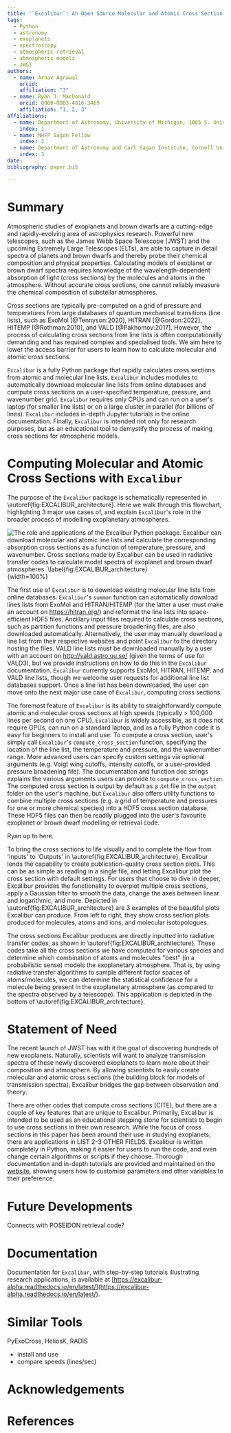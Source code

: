```yaml
---
title: '`Excalibur`: An Open Source Molecular and Atomic Cross Section Computation Code for Substellar Atmospheres'
tags:
  - Python
  - astronomy
  - exoplanets
  - spectroscopy
  - atmospheric retrieval
  - atmospheric models
  - JWST
authors:
  - name: Arnav Agrawal
    orcid:
    affiliation: "3"
  - name: Ryan J. MacDonald
    orcid: 0000-0003-4816-3469
    affiliation: "1, 2, 3"
affiliations:
  - name: Department of Astronomy, University of Michigan, 1085 S. University Ave., Ann Arbor, MI 48109, USA
    index: 1
  - name: NHFP Sagan Fellow
    index: 2
  - name: Department of Astronomy and Carl Sagan Institute, Cornell University, 122 Sciences Drive, Ithaca, NY 14853, USA
    index: 3
date:
bibliography: paper.bib

--- 
```


# Summary

Atmospheric studies of exoplanets and brown dwarfs are a cutting-edge and rapidly-evolving area of astrophysics research. Powerful new telescopes, such as the James Webb Space Telescope (JWST) and the upcoming Extremely Large Telescopes (ELTs), are able to capture in detail spectra of planets and brown dwarfs and thereby probe their chemical composition and physical properties. Calculating models of exoplanet or brown dwarf spectra requires knowledge of the wavelength-dependent absorption of light (cross sections) by the molecules and atoms in the atmosphere. Without accurate cross sections, one cannot reliably measure the chemical composition of substellar atmospheres. 

Cross sections are typically pre-computed on a grid of pressure and temperatures from large databases of quantum mechanical transitions (line lists), such as ExoMol [@Tennyson:2020], HITRAN [@Gordon:2022], HITEMP [@Rothman:2010], and VALD [@Pakhomov:2017]. However, the process of calculating cross sections from line lists is often computationally demanding and has required complex and specialised tools. We aim here to lower the access barrier for users to learn how to calculate molecular and atomic cross sections. 

`Excalibur` is a fully Python package that rapidly calculates cross sections from atomic and molecular line lists. `Excalibur` includes modules to automatically download molecular line lists from online databases and compute cross sections on a user-specified temperature, pressure, and wavenumber grid. `Excalibur` requires only CPUs and can run on a user's laptop (for smaller line lists) or on a large cluster in parallel (for billions of lines). `Excalibur` includes in-depth Jupyter tutorials in the online documentation. Finally, `Excalibur` is intended not only for research purposes, but as an educational tool to demystify the process of making cross sections for atmospheric models.

# Computing Molecular and Atomic Cross Sections with `Excalibur`

The purpose of the `Excalibur` package is schematically represented in \autoref{fig:EXCALIBUR_architecture}. Here we walk through this flowchart, highlighting 3 major use cases of, and explain `Excalibur`'s role in the broader process of modelling exoplanetary atmospheres.

![The role and applications of the `Excalibur` Python package. `Excalibur` can download molecular and atomic line lists and calculate the corresponding absorption cross sections as a function of temperature, pressure, and wavenumber. Cross sections made by `Excalibur` can be used in radiative transfer codes to calculate model spectra of exoplanet and brown dwarf atmospheres. \label{fig:EXCALIBUR_architecture}](figures/EXCALIBUR_JOSS_Figure.png){width=100%}

The first use of `Excalibur` is to download existing molecular line lists from online databases. `Excalibur`'s `summon` function can automatically download lines lists from ExoMol and HITRAN/HITEMP (for the latter a user must make an account on https://hitran.org/) and reformat the line lists into space-efficient HDF5 files. Ancillary input files required to calculate cross sections, such as partition functions and pressure broadening files, are also downloaded automatically. Alternatively, the user may manually download a line list from their respective websites and point `Excalibur` to the directory hosting the files. VALD line lists must be downloaded manually by a user with an account on http://vald.astro.uu.se/ (given the terms of use for VALD3), but we provide instructions on how to do this in the `Excalibur` documentation. `Excalibur` currently supports ExoMol, HITRAN, HITEMP, and VALD line lists, though we welcome user requests for additional line list databases support. Once a line list has been downloaded, the user can move onto the next major use case of `Excalibur`, computing cross sections.

The foremost feature of `Excalibur` is its ability to straightforwardly compute atomic and molecular cross sections at high speeds (typically > 100,000 lines per second on one CPU). `Excalibur` is widely accessible, as it does not require GPUs, can run on a standard laptop, and as a fully Python code it is easy for beginners to install and use. To compute a cross section, user's simply call `Excalibur`'s `compute_cross_section` function, specifying the location of the line list, the temperature and pressure, and the wavenumber range. More advanced users can specify custom settings via optional arguments (e.g. Voigt wing cutoffs, intensity cutoffs, or a user-provided pressure broadening file). The documentation and function doc strings explains the various arguments users can provide to `compute_cross_section`.  The computed cross section is output by default as a .txt file in the `output` folder on the user's machine, but `Excalibur` also offers utility functions to combine multiple cross sections (e.g. a grid of temperature and pressures for one or more chemical species) into a HDF5 cross section database. These HDF5 files can then be readily plugged into the user's favourite exoplanet or brown dwarf modelling or retrieval code.

Ryan up to here.

To bring the cross sections to life visually and to complete the flow from 'Inputs' to 'Outputs' in \autoref{fig:EXCALIBUR_architecture}, Excalibur lends the capability to create publication-quality cross section plots. This can be as simple as reading in a single file, and letting Excalibur plot the cross section with default settings. For users that choose to dive in deeper, Excalibur provides the functionality to overplot multiple cross sections, apply a Gaussian filter to smooth the data, change the axes between linear and logarithmic, and more. Depicted in \autoref{fig:EXCALIBUR_architecture} are 3 examples of the beautiful plots Excalibur can produce. From left to right, they show cross section plots produced for molecules, atoms and ions, and molecular isotopologues.

The cross sections Excalibur produces are directly inputted into radiative transfer codes, as shown in \autoref{fig:EXCALIBUR_architecture}. These codes take all the cross sections we have computed for various species and determine which combination of atoms and molecules "best" (in a probabilistic sense) models the exoplanetary atmosphere. That is, by using radiative transfer algorithms to sample different factor spaces of atoms/molecules, we can determine the statistical confidence for a molecule being present in the exoplanetary atmosphere (as compared to the spectra observed by a telescope). This application is depicted in the bottom of \autoref{fig:EXCALIBUR_architecture}.

# Statement of Need
The recent launch of JWST has with it the goal of discovering hundreds of new exoplanets. Naturally, scientists will want to analyze transmission spectra of these newly discovered exoplanets to learn more about their composition and atmosphere. By allowing scientists to easily create molecular and atomic cross sections (the building block for models of transmission spectra), Excalibur bridges the gap between observation and theory.

There are other codes that compute cross sections (CITE), but there are a couple of key features that are unique to Excalibur. Primarily, Excalibur is intended to be used as an educational stepping stone for scientists to begin to use cross sections in their own research. While the focus of cross sections in this paper has been around their use in studying exoplanets, there are applications in LIST 2-3 OTHER FIELDS. Excalibur is written completely in Python, making it easier for users to run the code, and even change certain algorithms or scripts if they choose. Thorough documentation and in-depth tutorials are provided and maintained on the [website](https://excalibur-alpha.readthedocs.io/en/latest/), showing users how to customise parameters and other variables to their preference.

# Future Developments

Connects with POSEIDON retrieval code?

# Documentation

Documentation for `Excalibur`, with step-by-step tutorials illustrating research applications, is available at [https://excalibur-alpha.readthedocs.io/en/latest/](https://excalibur-alpha.readthedocs.io/en/latest/). 

# Similar Tools

PyExoCross, HeliosK, RADIS
- install and use
- compare speeds (lines/sec)

# Acknowledgements

# References